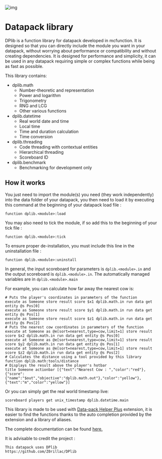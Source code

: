 ![img](https://i.imgur.com/5Niiqn0.png)

# Datapack library
DPlib is a function library for datapack developed in mcfunction. It is designed so that you can directly include the module you want in your datapack, without worrying about performance or compatibility and without creating dependencies. It is designed for performance and simplicity, it can be used in any datapack requiring simple or complex functions while being as fast as possible.

This library contains:
- dplib.math
  - Number-theoretic and representation
  - Power and logarithm
  - Trigonometry
  - RNG and LCG
  - Other various functions
- dplib.datetime
  - Real world date and time
  - Local time
  - Time and duration calculation
  - Time conversion
- dplib.threading
  - Code threading with contextual entities
  - Hierarchical threading
  - Scoreboard ID
- dplib.benchmark
  - Benchmarking for development only

## How it works

You just need to import the module(s) you need (they work independently) into the data folder of your datapack, you then need to load it by executing this command at the beginning of your datapack load file : 
```
function dplib.<module>:load
```
You may also need to tick the module, if so add this to the beginning of your tick file :
```
function dplib.<module>:tick
```

To ensure proper de-installation, you must include this line in the uninstallation file :
```
function dplib.<module>:uninstall
```

In general, the input scoreboard for parameters is `dplib.<module>.in` and the output scoreboard is `dplib.<module>.in`. The automatically managed variables are in `dplib.<module>.main`

For example, you can calculate how far away the nearest cow is:
```mcfunction
# Puts the player's coordinates in parameters of the function
execute as Someone store result score $x1 dplib.math.in run data get entity @s Pos[0]
execute as Someone store result score $y1 dplib.math.in run data get entity @s Pos[1]
execute as Someone store result score $z1 dplib.math.in run data get entity @s Pos[2]
# Puts the nearest cow coordinates in parameters of the function
execute at Someone as @e[sort=nearest,type=cow,limit=1] store result score $x2 dplib.math.in run data get entity @s Pos[0]
execute at Someone as @e[sort=nearest,type=cow,limit=1] store result score $y2 dplib.math.in run data get entity @s Pos[1]
execute at Someone as @e[sort=nearest,type=cow,limit=1] store result score $z2 dplib.math.in run data get entity @s Pos[2]
# Calculates the distance using a tool provided by this library
function dplib.math:tools/distance
# Displays the result above the player's hotbar
title Someone actionbar [{"text":"Nearest Cow : ","color":"red"},{"score":{"name":"$out","objective":"dplib.math.out"},"color":"yellow"},{"text":"m","color":"yellow"}]
```

Or you can simply get the real world timestamp live:
```mcfunction
scoreboard players get unix_timestamp dplib.datetime.main
```

This library is made to be used with [Data-pack Helper Plus](https://marketplace.visualstudio.com/items?itemName=SPGoding.datapack-language-server) extension, it is easier to find the functions thanks to the auto completion provided by the extension and a library of aliases.

The complete documentation can be found [here.](DOCS.md)

It is advisable to credit the project :
```
This datapack uses DPlib
https://github.com/Z0rillac/DPlib
```
